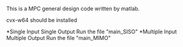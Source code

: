 This is a MPC general design code written by matlab.

cvx-w64 should be installed 

*Single Input Single Output
Run the file "main_SISO"
*Multiple Input Multiple Output
Run the file "main_MIMO"
